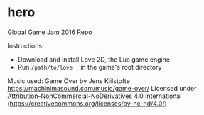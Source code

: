 # hero
Global Game Jam 2016 Repo


Instructions:

*  Download and install Love 2D, the Lua game engine
*  Run `/path/to/love .` in the game's root directory


Music used: Game Over by Jens Kiilstofte https://machinimasound.com/music/game-over/
Licensed under Attribution-NonCommercial-NoDerivatives 4.0 International (https://creativecommons.org/licenses/by-nc-nd/4.0/)
